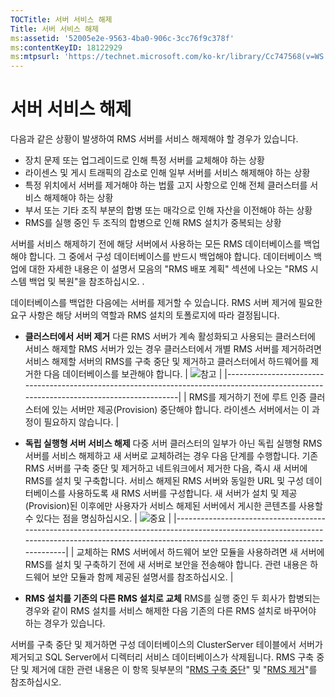```yaml
---
TOCTitle: 서버 서비스 해제
Title: 서버 서비스 해제
ms:assetid: '52005e2e-9563-4ba0-906c-3cc76f9c378f'
ms:contentKeyID: 18122929
ms:mtpsurl: 'https://technet.microsoft.com/ko-kr/library/Cc747568(v=WS.10)'
---
```


서버 서비스 해제
================

다음과 같은 상황이 발생하여 RMS 서버를 서비스 해제해야 할 경우가 있습니다.

-   장치 문제 또는 업그레이드로 인해 특정 서버를 교체해야 하는 상황
-   라이센스 및 게시 트래픽의 감소로 인해 일부 서버를 서비스 해제해야 하는 상황
-   특정 위치에서 서버를 제거해야 하는 법률 고지 사항으로 인해 전체 클러스터를 서비스 해제해야 하는 상황
-   부서 또는 기타 조직 부분의 합병 또는 매각으로 인해 자산을 이전해야 하는 상황
-   RMS를 실행 중인 두 조직의 합병으로 인해 RMS 설치가 중복되는 상황

서버를 서비스 해제하기 전에 해당 서버에서 사용하는 모든 RMS 데이터베이스를 백업해야 합니다. 그 중에서 구성 데이터베이스를 반드시 백업해야 합니다. 데이터베이스 백업에 대한 자세한 내용은 이 설명서 모음의 "RMS 배포 계획" 섹션에 나오는 "RMS 시스템 백업 및 복원"을 참조하십시오. .

데이터베이스를 백업한 다음에는 서버를 제거할 수 있습니다. RMS 서버 제거에 필요한 요구 사항은 해당 서버의 역할과 RMS 설치의 토폴로지에 따라 결정됩니다.

-   **클러스터에서 서버 제거** 다른 RMS 서버가 계속 활성화되고 사용되는 클러스터에 서비스 해제할 RMS 서버가 있는 경우 클러스터에서 개별 RMS 서버를 제거하려면 서비스 해제할 서버의 RMS를 구축 중단 및 제거하고 클러스터에서 하드웨어를 제거한 다음 데이터베이스를 보관해야 합니다.
    | ![](images/Cc747568.note(WS.10).gif)참고                                                                  |
    |----------------------------------------------------------------------------------------------------------------------------------------|
    | RMS를 제거하기 전에 루트 인증 클러스터에 있는 서버만 제공(Provision) 중단해야 합니다. 라이센스 서버에서는 이 과정이 필요하지 않습니다. |

-   **독립 실행형 서버 서비스 해제** 다중 서버 클러스터의 일부가 아닌 독립 실행형 RMS 서버를 서비스 해제하고 새 서버로 교체하려는 경우 다음 단계를 수행합니다. 기존 RMS 서버를 구축 중단 및 제거하고 네트워크에서 제거한 다음, 즉시 새 서버에 RMS를 설치 및 구축합니다. 서비스 해제된 RMS 서버와 동일한 URL 및 구성 데이터베이스를 사용하도록 새 RMS 서버를 구성합니다. 새 서버가 설치 및 제공(Provision)된 이후에만 사용자가 서비스 해제된 서버에서 게시한 콘텐츠를 사용할 수 있다는 점을 명심하십시오.
    | ![](images/Cc747568.Important(WS.10).gif)중요                                                                                                                        |
    |---------------------------------------------------------------------------------------------------------------------------------------------------------------------------------------------------|
    | 교체하는 RMS 서버에서 하드웨어 보안 모듈을 사용하려면 새 서버에 RMS를 설치 및 구축하기 전에 새 서버로 보안을 전송해야 합니다. 관련 내용은 하드웨어 보안 모듈과 함께 제공된 설명서를 참조하십시오. |

-   **RMS 설치를 기존의 다른 RMS 설치로 교체** RMS를 실행 중인 두 회사가 합병되는 경우와 같이 RMS 설치를 서비스 해제한 다음 기존의 다른 RMS 설치로 바꾸어야 하는 경우가 있습니다.

서버를 구축 중단 및 제거하면 구성 데이터베이스의 ClusterServer 테이블에서 서버가 제거되고 SQL Server에서 디렉터리 서비스 데이터베이스가 삭제됩니다. RMS 구축 중단 및 제거에 대한 관련 내용은 이 항목 뒷부분의 "[RMS 구축 중단](https://technet.microsoft.com/9fa63daa-5fb9-4afd-8371-b38248619857)" 및 "[RMS 제거](https://technet.microsoft.com/885e3b4f-ea32-466f-9f7f-d8440b0f7c28)"를 참조하십시오.
